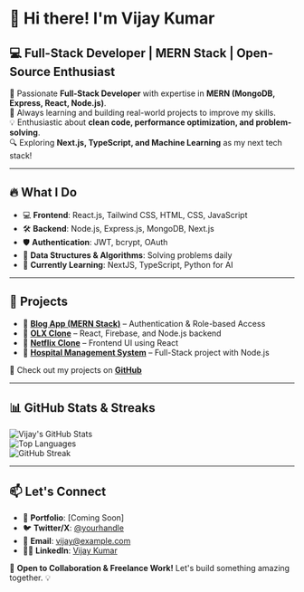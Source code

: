 # 👋 Hi there! I'm Vijay Kumar  
## 💻 Full-Stack Developer | MERN Stack | Open-Source Enthusiast  

🚀 Passionate **Full-Stack Developer** with expertise in **MERN (MongoDB, Express, React, Node.js)**.  
🎯 Always learning and building real-world projects to improve my skills.  
💡 Enthusiastic about **clean code, performance optimization, and problem-solving**.  
🔍 Exploring **Next.js, TypeScript, and Machine Learning** as my next tech stack!  

---

## 🔥 What I Do  

- 💻 **Frontend**: React.js, Tailwind CSS, HTML, CSS, JavaScript  
- 🛠 **Backend**: Node.js, Express.js, MongoDB, Next.js  
- 🛡 **Authentication**: JWT, bcrypt, OAuth  
- 🔬 **Data Structures & Algorithms**: Solving problems daily  
- 📖 **Currently Learning**: NextJS, TypeScript, Python for AI  

---

## 🚀 Projects 

- 🌟 **[Blog App (MERN Stack)]()** – Authentication & Role-based Access  
- 🛒 **[OLX Clone]()** – React, Firebase, and Node.js backend  
- 🎥 **[Netflix Clone]()** – Frontend UI using React  
- 🏥 **[Hospital Management System]()** – Full-Stack project with Node.js  

📂 Check out my projects on **[GitHub](https://github.com/vijay-tech-colab)**  

---

## 📊 GitHub Stats & Streaks  

![Vijay's GitHub Stats](https://github-readme-stats.vercel.app/api?username=vijay-tech-colab&show_icons=true&theme=radical)  
![Top Languages](https://github-readme-stats.vercel.app/api/top-langs/?username=vijay-tech-colab&layout=compact&theme=radical)  
![GitHub Streak](https://github-readme-streak-stats.herokuapp.com/?user=vijay-tech-colab&theme=radical)   

---

## 📫 Let's Connect  

- 💼 **Portfolio**: [Coming Soon]  
- 🐦 **Twitter/X**: [@yourhandle]()  
- 📩 **Email**: vijay@example.com  
- 👨‍💻 **LinkedIn**: [Vijay Kumar](https://www.linkedin.com/in/vijay-kumar45/)  

🚀 **Open to Collaboration & Freelance Work!** Let's build something amazing together. 💡  
